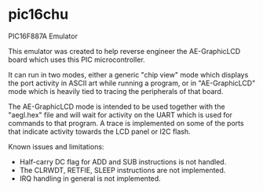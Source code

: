 # pic16chu
PIC16F887A Emulator

This emulator was created to help reverse engineer the AE-GraphicLCD board which uses this PIC microcontroller.

It can run in two modes, either a generic "chip view" mode which displays the port activity in ASCII art while running a program, or in "AE-GraphicLCD" mode which is heavily tied to tracing the peripherals of that board.

The AE-GraphicLCD mode is intended to be used together with the "aegl.hex" file and will wait for activity on the UART which is used for commands to that program. A trace is implemented on some of the ports that indicate activity towards the LCD panel or I2C flash.

Known issues and limitations:
* Half-carry DC flag for ADD and SUB instructions is not handled.
* The CLRWDT, RETFIE, SLEEP instructions are not implemented.
* IRQ handling in general is not implemented.

